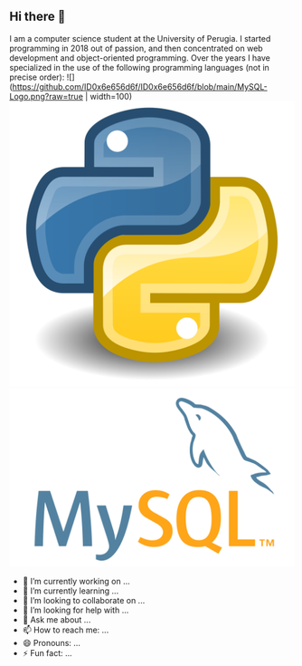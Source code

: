 ## Hi there 📀

I am a computer science student at the University of Perugia. I started programming in 2018 out of passion, and then concentrated on web development and object-oriented programming. Over the years I have specialized in the use of the following programming languages ​​(not in precise order):
![](https://github.com/ID0x6e656d6f/ID0x6e656d6f/blob/main/MySQL-Logo.png?raw=true | width=100)
![alt text](https://github.com/ID0x6e656d6f/ID0x6e656d6f/blob/main/Python.svg.png?raw=true)
![alt text](https://github.com/ID0x6e656d6f/ID0x6e656d6f/blob/main/MySQL-Logo.png?raw=true)

- 🔭 I’m currently working on ...
- 🌱 I’m currently learning ...
- 👯 I’m looking to collaborate on ...
- 🤔 I’m looking for help with ...
- 💬 Ask me about ...
- 📫 How to reach me: ...
- 😄 Pronouns: ...
- ⚡ Fun fact: ...

